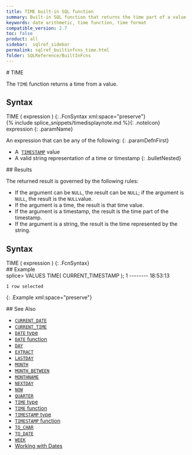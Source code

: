 ```yaml
---
title: TIME built-in SQL function
summary: Built-in SQL function that returns the time part of a value
keywords: date arithmetic, time function, time format
compatible_version: 2.7
toc: false
product: all
sidebar:  sqlref_sidebar
permalink: sqlref_builtinfcns_time.html
folder: SQLReference/BuiltInFcns
---
```

<section>
<div class="TopicContent" data-swiftype-index="true" markdown="1">
# TIME

The `TIME` function returns a time from a value.

## Syntax

<div class="fcnWrapperWide" markdown="1">
    TIME ( expression )
{: .FcnSyntax xml:space="preserve"}

</div>
{% include splice_snippets/timedisplaynote.md %}{: .noteIcon}

<div class="paramList" markdown="1">
expression
{: .paramName}

An expression that can be any of the following:
{: .paramDefnFirst}

* A &nbsp;[`TIMESTAMP`](sqlref_builtinfcns_timestamp.html) value
* A valid string representation of a time or timestamp
{: .bulletNested}

</div>
## Results

The returned result is governed by the following rules:

* If the argument can be `NULL`, the result can be `NULL`; if the
  argument is `NULL`, the result is the `NULL`value.
* If the argument is a time, the result is that time value.
* If the argument is a timestamp, the result is the time part of the
  timestamp.
* If the argument is a string, the result is the time represented by the
  string.

## Syntax

<div class="fcnWrapperWide" markdown="1">
    TIME ( expression )
{: .FcnSyntax}

</div>
## Example

<div class="preWrapper" markdown="1">
    splice> VALUES TIME( CURRENT_TIMESTAMP );
    1
    --------
    18:53:13

    1 row selected
{: .Example xml:space="preserve"}

</div>
## See Also

* [`CURRENT_DATE`](sqlref_builtinfcns_currentdate.html)
* [`CURRENT_TIME`](sqlref_builtinfcns_currenttime.html)
* [`DATE` type](sqlref_datatypes_date.html)
* [`DATE` function](sqlref_builtinfcns_date.html) 
* [`DAY`](sqlref_builtinfcns_day.html) 
* [`EXTRACT`](sqlref_builtinfcns_extract.html) 
* [`LASTDAY`](sqlref_builtinfcns_day.html) 
* [`MONTH`](sqlref_builtinfcns_month.html)
* [`MONTH_BETWEEN`](sqlref_builtinfcns_monthbetween.html)
* [`MONTHNAME`](sqlref_builtinfcns_monthname.html) 
* [`NEXTDAY`](sqlref_builtinfcns_day.html) 
* [`NOW`](sqlref_builtinfcns_now.html)
* [`QUARTER`](sqlref_builtinfcns_quarter.html)
* [`TIME` type](sqlref_datatypes_time.html)
* [`TIME` function](sqlref_datatypes_time.html)
* [`TIMESTAMP` type](sqlref_datatypes_timestamp.html) 
* [`TIMESTAMP` function](sqlref_builtinfcns_timestamp.html) 
* [`TO_CHAR`](sqlref_builtinfcns_char.html) 
* [`TO_DATE`](sqlref_builtinfcns_date.html)
* [`WEEK`](sqlref_builtinfcns_week.html)
* [Working with Dates](developers_fundamentals_dates.html)

</div>
</section>

